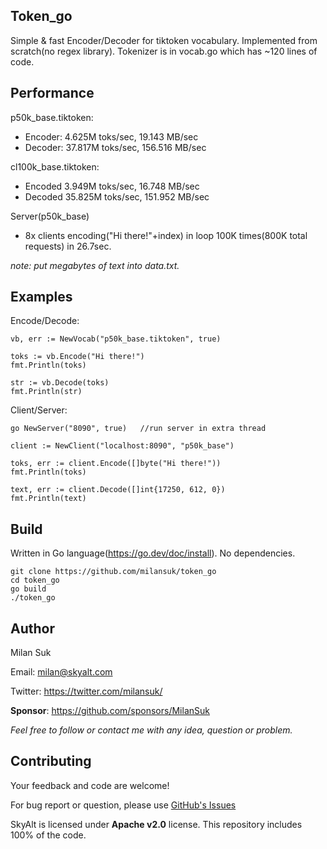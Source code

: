 ## Token_go
Simple & fast Encoder/Decoder for tiktoken vocabulary.
Implemented from scratch(no regex library). Tokenizer is in vocab.go which has ~120 lines of code.



## Performance
p50k_base.tiktoken:
- Encoder: 4.625M toks/sec, 19.143 MB/sec
- Decoder: 37.817M toks/sec, 156.516 MB/sec

cl100k_base.tiktoken:
- Encoded 3.949M toks/sec, 16.748 MB/sec
- Decoded 35.825M toks/sec, 151.952 MB/sec

Server(p50k_base)
- 8x clients encoding("Hi there!"+index) in loop 100K times(800K total requests) in 26.7sec.


*note: put megabytes of text into data.txt.*



## Examples
Encode/Decode:
<pre><code>vb, err := NewVocab("p50k_base.tiktoken", true)

toks := vb.Encode("Hi there!")
fmt.Println(toks)

str := vb.Decode(toks)
fmt.Println(str)
</code></pre>

Client/Server:
<pre><code>go NewServer("8090", true)   //run server in extra thread

client := NewClient("localhost:8090", "p50k_base")

toks, err := client.Encode([]byte("Hi there!"))
fmt.Println(toks)

text, err := client.Decode([]int{17250, 612, 0})
fmt.Println(text)
</code></pre>



## Build
Written in Go language(https://go.dev/doc/install). No dependencies.

<pre><code>git clone https://github.com/milansuk/token_go
cd token_go
go build
./token_go
</code></pre>



## Author
Milan Suk

Email: milan@skyalt.com

Twitter: https://twitter.com/milansuk/

**Sponsor**: https://github.com/sponsors/MilanSuk

*Feel free to follow or contact me with any idea, question or problem.*



## Contributing
Your feedback and code are welcome!

For bug report or question, please use [GitHub's Issues](https://github.com/skyaltlabs/skyalt/issues)

SkyAlt is licensed under **Apache v2.0** license. This repository includes 100% of the code.
